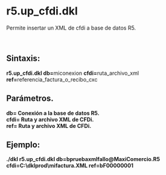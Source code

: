 # r5.up_cfdi.dkl
<p>Permite insertar un XML de cfdi a base de datos R5.</p><br>

## Sintaxis:
<p>
  <b>r5.up_cfdi.dkl db=</b>miconexion <b>cfdi=</b>ruta_archivo_xml <b>ref=</b>referencia_factura_o_recibo_cxc<br>
</p>

## Parámetros.
<p>
<b>db=<b/> Conexión a la base de datos R5.<br>
<b>cfdi=</b> Ruta y archivo XML de CFDi.<br>
<b>ref=</b> Ruta y archivo XML de CFDi.<br> 
</p>
  
## Ejemplo:
<p>
  <b>./dkl <b>r5.up_cfdi.dkl db=</b>bpruebaxmlfallo@MaxiComercio.R5 <b>cfdi=</b>C:\dklprod\mifactura.XML<b> ref=</b>bF00000001</b><br>
</p>
